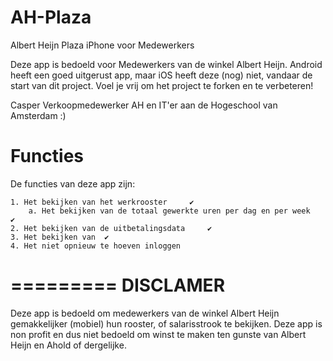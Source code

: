 AH-Plaza
========

Albert Heijn Plaza iPhone voor Medewerkers

Deze app is bedoeld voor Medewerkers van de winkel Albert Heijn.
Android heeft een goed uitgerust app, maar iOS heeft deze (nog) niet, vandaar de start van dit project.
Voel je vrij om het project te forken en te verbeteren!



Casper
Verkoopmedewerker AH en IT'er aan de Hogeschool van Amsterdam :)

Functies
=========
De functies van deze app zijn:

    1. Het bekijken van het werkrooster     ✔
        a. Het bekijken van de totaal gewerkte uren per dag en per week     ✔
    2. Het bekijken van de uitbetalingsdata     ✔
    3. Het bekijken van  ✔
    4. Het niet opnieuw te hoeven inloggen

=========
DISCLAMER
=========
Deze app is bedoeld om medewerkers van de winkel Albert Heijn gemakkelijker (mobiel) hun rooster, of salarisstrook
te bekijken.
Deze app is non profit en dus niet bedoeld om winst te maken ten gunste van Albert Heijn en Ahold of dergelijke.
